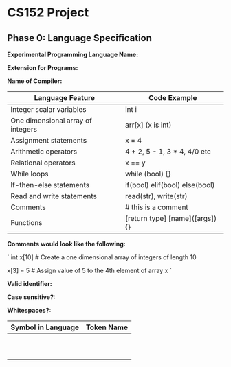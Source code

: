 # CS152 Project

## Phase 0: Language Specification

**Experimental Programming Language Name:** 

**Extension for Programs:**

**Name of Compiler:**

| Language Feature                   | Code Example                    |
| ---------------------------------- | ------------------------------- |
| Integer scalar variables           | int i                           |
| One dimensional array of integers  | arr[x] (x is int)               |
| Assignment statements              | x = 4                           |
| Arithmetic operators               | 4 + 2, 5 - 1, 3 * 4, 4/0 etc    |
| Relational operators               | x == y                          |
| While loops                        | while (bool) {}                 |
| If-then-else statements            | if(bool) elif(bool) else(bool)  |
| Read and write statements          | read(str), write(str)           |
| Comments                           | # this is a comment            |
| Functions                          | [return type] \[name]([args]){}  |

**Comments would look like the following:** 

`
int x[10]        # Create a one dimensional array of integers of length 10

x[3] = 5         # Assign value of 5 to the 4th element of array x
`

**Valid identifier:**

**Case sensitive?:**

**Whitespaces?:**

| Symbol in Language | Token Name |
| ------------------ | ---------- |
|                    |            |
|                    |            |
|                    |            |
|                    |            |
|                    |            |
|                    |            |
|                    |            |
|                    |            |
|                    |            |
|                    |            |
